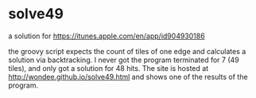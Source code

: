 solve49
=======

a solution for https://itunes.apple.com/en/app/id904930186

the groovy script expects the count of tiles of one edge and calculates a solution via backtracking. 
I never got the program terminated for 7 (49 tiles), and only got a solution for 48 hits. The site is hosted at 
http://wondee.github.io/solve49.html and shows one of the results of the program.
